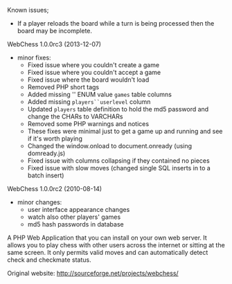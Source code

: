 Known issues;

   - If a player reloads the board while a turn is being processed then the board may be incomplete.

WebChess 1.0.0rc3 (2013-12-07)

 + minor fixes:
   - Fixed issue where you couldn't create a game
   - Fixed issue where you couldn't accept a game
   - Fixed issue where the board wouldn't load
   - Removed PHP short tags
   - Added missing '' ENUM value `games` table columns
   - Added missing `players``userlevel` column
   - Updated `players` table definition to hold the md5 password and change the CHARs to VARCHARs
   - Removed some PHP warnings and notices
   - These fixes were minimal just to get a game up and running and see if it's worth playing
   - Changed the window.onload to document.onready (using domready.js)
   - Fixed issue with columns collapsing if they contained no pieces
   - Fixed issue with slow moves (changed single SQL inserts in to a batch insert)
 
WebChess 1.0.0rc2 (2010-08-14)
 + minor changes:
   - user interface appearance changes
   - watch also other players' games
   - md5 hash passwords in database

A PHP Web Application that you can install on your own web server. It allows you to play chess with other users across the internet or sitting at the same screen. It only permits valid moves and can automatically detect check and checkmate status.

Original website: http://sourceforge.net/projects/webchess/
